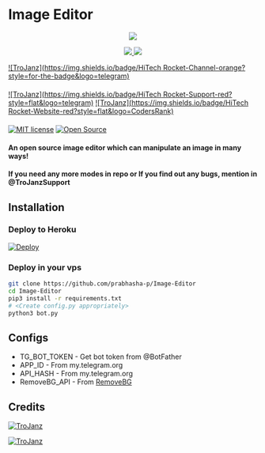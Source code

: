 # Image Editor

<p align="center">
  <a href="https://www.python.org">
    <img src="http://ForTheBadge.com/images/badges/made-with-python.svg">

  </a>
</p>
<p align="center">
  <a href="https://github.com/TroJanzHEX/Image-Editor/stargazers">
    <img src="https://img.shields.io/github/stars/prabhasha-p/Image-Editor?style=social">

  </a>
  
  <a href="https://github.com/prabhasha-p/Image-Editor/fork">
    <img src="https://img.shields.io/github/forks/prabhasha-p/Image-Editor?label=Fork&style=social">

  </a>  
</p>

[![TroJanz](https://img.shields.io/badge/HiTech Rocket-Channel-orange?style=for-the-badge&logo=telegram)](https://telegram.dog/HiTechRocket)  
ㅤㅤㅤㅤㅤㅤㅤ  
[![TroJanz](https://img.shields.io/badge/HiTech Rocket-Support-red?style=flat&logo=telegram)](https://telegram.dog/HiTechRocketSupport)  [![TroJanz](https://img.shields.io/badge/HiTech Rocket-Website-red?style=flat&logo=CodersRank)](https://HiTechRocket.webnode.com)  
ㅤㅤㅤㅤㅤㅤㅤ  
[![MIT license](https://img.shields.io/badge/License-MIT-blue?style=flat)](https://github.com/Prabhasha-p/Image-Editor/blob/main/COPYING)  [![Open Source](https://badges.frapsoft.com/os/v2/open-source.svg?v=103)](https://github.com/Prabhasha-p/Image-Editor)





#### An open source image editor which can manipulate an image in many ways!
#### If you need any more modes in repo or If you find out any bugs, mention in @TroJanzSupport

## Installation

### Deploy to Heroku
[![Deploy](https://www.herokucdn.com/deploy/button.svg)](https://heroku.com/deploy?template=https://github.com/prabhasha-p/Image-Editor)

### Deploy in your vps
```sh
git clone https://github.com/prabhasha-p/Image-Editor
cd Image-Editor
pip3 install -r requirements.txt
# <Create config.py appropriately>
python3 bot.py
```

## Configs

* TG_BOT_TOKEN  - Get bot token from @BotFather
* APP_ID        - From my.telegram.org 
* API_HASH      - From my.telegram.org 
* RemoveBG_API  - From [RemoveBG](https://www.remove.bg/b/background-removal-api)

## Credits

[![TroJanz](https://img.shields.io/badge/Stack_Overflow-FE7A16?style=for-the-badge&logo=stack-overflow&logoColor=white)](https://stackoverflow.com/)

[![TroJanz](https://img.shields.io/badge/Pyrogram%20-%23F37626.svg?&style=for-the-badge&logo=telegram&logoColor=white)](https://github.com/pyrogram/pyrogram)
